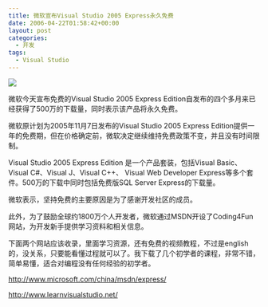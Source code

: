 ```yaml
---
title: 微软宣布Visual Studio 2005 Express永久免费
date: 2006-04-22T01:58:42+00:00
layout: post
categories:
  - 开发
tags:
  - Visual Studio
---
```


![](https://www.cnbeta.com/images/topics/ms_vsnet.gif)

微软今天宣布免费的Visual Studio 2005 Express Edition自发布的四个多月来已经获得了500万的下载量，同时表示该产品将永久免费。

微软原计划为2005年11月7日发布的Visual Studio 2005 Express Edition提供一年的免费期，但在价格确定前，微软决定继续维持免费政策不变，并且没有时间限制。

Visual Studio 2005 Express Edition 是一个产品套装，包括Visual Basic、Visual C#、Visual J、Visual C++、 Visual Web Developer Express等多个套件。500万的下载中同时包括免费版SQL Server Express的下载量。

微软表示，坚持免费的主要原因是为了感谢开发社区的成员。

此外，为了鼓励全球约1800万个人开发者，微软通过MSDN开设了Coding4Fun网站，为开发新手提供学习资料和相关信息。

下面两个网站应该收录，里面学习资源，还有免费的视频教程，不过是english的，没关系，只要能看懂过程就可以了。我下载了几个初学者的课程，非常不错，简单易懂，适合对编程没有任何经验的初学者。

<http://www.microsoft.com/china/msdn/express/>

<http://www.learnvisualstudio.net/>